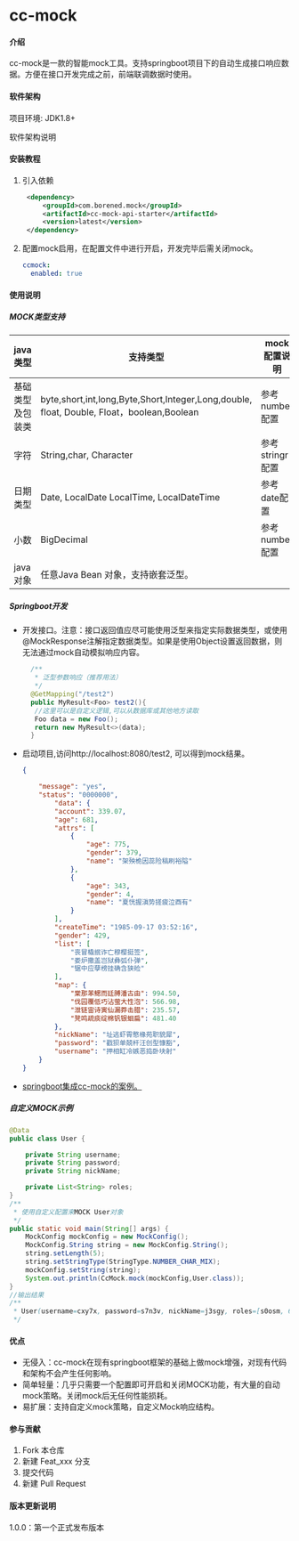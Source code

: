 # cc-mock

#### 介绍

cc-mock是一款的智能mock工具。支持springboot项目下的自动生成接口响应数据。方便在接口开发完成之前，前端联调数据时使用。

#### 软件架构

项目环境: JDK1.8+


软件架构说明


#### 安装教程

1. 引入依赖
   ```xml
    <dependency>
        <groupId>com.borened.mock</groupId>
        <artifactId>cc-mock-api-starter</artifactId>
        <version>latest</version>
    </dependency>
   ```
2. 配置mock启用，在配置文件中进行开启，开发完毕后需关闭mock。
    ```yml
   ccmock:
      enabled: true
   ```

#### 使用说明
##### MOCK类型支持

| java类型         | 支持类型                                                     | mock配置说明    |
| ---------------- | ------------------------------------------------------------ |-------------|
| 基础类型及包装类 | byte,short,int,long,Byte,Short,Integer,Long,double, float, Double, Float，boolean,Boolean | 参考number配置  |
| 字符             | String,char, Character                                       | 参考stringr配置 |
| 日期类型         | Date, LocalDate LocalTime, LocalDateTime                     | 参考date配置    |
| 小数             | BigDecimal                                                   | 参考number配置  |
| java对象         | 任意Java Bean 对象，支持嵌套泛型。                           |             |

##### Springboot开发

- 开发接口。注意：接口返回值应尽可能使用泛型来指定实际数据类型，或使用@MockResponse注解指定数据类型。如果是使用Object设置返回数据，则无法通过mock自动模拟响应内容。

  ```java
    /**
     * 泛型参数响应（推荐用法）
     */
    @GetMapping("/test2")
    public MyResult<Foo> test2(){
     //这里可以是自定义逻辑,可以从数据库或其他地方读取
     Foo data = new Foo();
     return new MyResult<>(data);
    }
  ```

  

- 启动项目,访问http://localhost:8080/test2, 可以得到mock结果。

  ```json
  {
  
      "message": "yes",
      "status": "0000000",
          "data": {
          "account": 339.07,
          "age": 681,
          "attrs": [
              {
                  "age": 775,
                  "gender": 379,
                  "name": "架殃桅因蕊险稿刷裕隘"
              },
              {
                  "age": 343,
                  "gender": 4,
                  "name": "夏恍握滇势搓疲泣酉有"
              }
          ],
          "createTime": "1985-09-17 03:52:16",
          "gender": 429,
          "list": [
              "丧冒橇抿诈亡穆樱挺签",
              "娄炉撒盖岂狱彝弧仆弹",
              "锯中应孽榜挂确含狭硷"
          ],
          "map": {
              "棠那苯鳃而廷膊潘古由": 994.50,
              "伐园覆低巧沾萤大性泡": 566.98,
              "泄链宙诗寅仙漏莽击腊": 235.57,
              "凳鸣疏痰绽棉钒银蛔扁": 481.40
          },
          "nickName": "址逃虾霄憨椽苑职貌犀",
          "password": "戳狈单兢杆汪创型慷豁",
          "username": "押相缸冷嫉恶捣卧块射"
      }
  }
  ```

- [springboot集成cc-mock的案例。](https://gitee.com/boren07/cc-mock/tree/master/cc-mock-samples/spring-boot-sample)
##### 自定义MOCK示例

  ```java
  @Data
  public class User {
  
      private String username;
      private String password;
      private String nickName;
  
      private List<String> roles;
  }
  /**
   * 使用自定义配置来MOCK User对象
   */
  public static void main(String[] args) {
      MockConfig mockConfig = new MockConfig();
      MockConfig.String string = new MockConfig.String();
      string.setLength(5);
      string.setStringType(StringType.NUMBER_CHAR_MIX);
      mockConfig.setString(string);
      System.out.println(CcMock.mock(mockConfig,User.class));
  }
  //输出结果
  /**
   * User(username=cxy7x, password=s7n3v, nickName=j3sgy, roles=[s0osm, 6x5mu, 1m6bw, 26wto, jo52h, ro8zy, n6e84, dx5dm, ueke7, 9jhgm])
   */
  
  ```

  




#### 优点

- 无侵入：cc-mock在现有springboot框架的基础上做mock增强，对现有代码和架构不会产生任何影响。
- 简单轻量：几乎只需要一个配置即可开启和关闭MOCK功能，有大量的自动mock策略。关闭mock后无任何性能损耗。
- 易扩展：支持自定义mock策略，自定义Mock响应结构。



#### 参与贡献

1. Fork 本仓库
2. 新建 Feat_xxx 分支
3. 提交代码
4. 新建 Pull Request

#### 版本更新说明

1.0.0：第一个正式发布版本